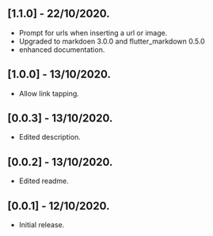 ## [1.1.0] - 22/10/2020.

* Prompt for urls when inserting a url or image.
* Upgraded to markdoen 3.0.0 and flutter_markdown 0.5.0
* enhanced documentation.

## [1.0.0] - 13/10/2020.

* Allow link tapping.

## [0.0.3] - 13/10/2020.

* Edited description.

## [0.0.2] - 13/10/2020.

* Edited readme.


## [0.0.1] - 12/10/2020.

* Initial release.
